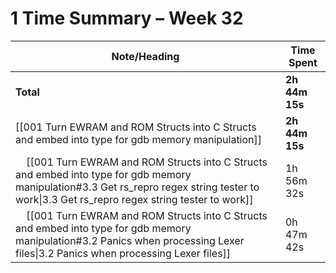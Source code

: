 # 1 Time Summary – Week 32

| Note/Heading | Time Spent |
|--------------|------------|
| **Total** | **2h 44m 15s** |
| [[001 Turn EWRAM and ROM Structs into C Structs and embed into type for gdb memory manipulation]] | **2h 44m 15s** |
| &nbsp;&nbsp;&nbsp;&nbsp;[[001 Turn EWRAM and ROM Structs into C Structs and embed into type for gdb memory manipulation#3.3 Get rs_repro regex string tester to work\|3.3 Get rs_repro regex string tester to work]] | 1h 56m 32s |
| &nbsp;&nbsp;&nbsp;&nbsp;[[001 Turn EWRAM and ROM Structs into C Structs and embed into type for gdb memory manipulation#3.2 Panics when processing Lexer files\|3.2 Panics when processing Lexer files]] | 0h 47m 42s |

